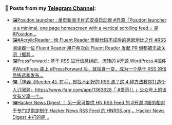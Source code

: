 ### 📰 Posts from my [Telegram Channel](https://t.me/s/aboutrss):
<!-- BLOG-POST-LIST:START -->
- [🖼Posidon launcher : 单页新闻卡片式安卓启动器 #开源「Posidon launcher is a minimal, one page homescreen with a vertical scrolling feed.」是 #Posidon...](https://t.me/aboutrss/806)
- [🖼#AcrylicReader :  给 Fluent Reader 贡献代码不成后的另起炉灶之作 #RSS阅读器一位 Fluent Reader 用户两次向 Fluent Reader 发起 PR 但都被无故关闭（据其...](https://t.me/aboutrss/805)
- [🖼PressForward : 基于 RSS 进行信息组织、流转的 #开源 WordPress #插件#WordPress 装上 #PressForward 后，就摇身一变，成为一个基于 RSS 的信息拣选和发布...](https://t.me/aboutrss/804)
- [🖼「神器《Reeder 4》在手，却找不到好的 RSS 源？这 4 种方法教你打造个人订阅源」https://www.ifanr.com/app/1363628「 #爱范儿 」公众号上的该文有分享一个...](https://t.me/aboutrss/803)
- [🖼Hacker News Digest ： 另一家可提供 HN RSS Feed 的 #开源 #服务相对于专门提供定制化 Hacker News RSS Feed 的 HNRSS.org ，Hacker News Digest 主打的是...](https://t.me/aboutrss/802)
<!-- BLOG-POST-LIST:END -->

<!--
**AboutRSS/AboutRSS** is a ✨ _special_ ✨ repository because its `README.md` (this file) appears on your GitHub profile.

Here are some ideas to get you started:

- 🔭 I’m currently working on ...
- 🌱 I’m currently learning ...
- 👯 I’m looking to collaborate on ...
- 🤔 I’m looking for help with ...
- 💬 Ask me about ...
- 📫 How to reach me: ...
- 😄 Pronouns: ...
- ⚡ Fun fact: ...
-->
